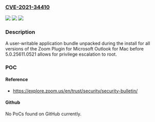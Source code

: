 ### [CVE-2021-34410](https://cve.mitre.org/cgi-bin/cvename.cgi?name=CVE-2021-34410)
![](https://img.shields.io/static/v1?label=Product&message=Zoom%20Plugin%20for%20Microsoft%20Outlook%20for%20Mac&color=blue)
![](https://img.shields.io/static/v1?label=Version&message=Zoom%20Plugin%20for%20Microsoft%20Outlook%20for%20Mac%20before%20version%205.0.25611.0521%20&color=brightgreen)
![](https://img.shields.io/static/v1?label=Vulnerability&message=Creation%20of%20Temporary%20File%20in%20Directory%20with%20Insecure%20Permissions&color=brightgreen)

### Description

A user-writable application bundle unpacked during the install for all versions of the Zoom Plugin for Microsoft Outlook for Mac before 5.0.25611.0521 allows for privilege escalation to root.

### POC

#### Reference
- https://explore.zoom.us/en/trust/security/security-bulletin/

#### Github
No PoCs found on GitHub currently.

